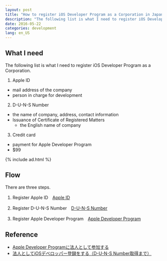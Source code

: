 ```yaml
---
layout: post
title: "How to register iOS Developer Program as a Corporation in Japan?"
description: "The following list is what I need to register iOS Developer Program as a Corporation."
date: 2016-05-22
categories: development
lang: en_US
---
```


## What I need

The following list is what I need to register iOS Developer Program as a Corporation.

1. Apple ID
  - mail address of the company
  - person in charge for development
2. D-U-N-S Number
  - the name of company, address, contact information
  - Issuance of Certificate of Registered Matters
    - the English name of company
3. Credit card
  - payment for Apple Developer Program
  - $99

  {% include ad.html %}

## Flow

There are three steps.

1. Register Apple ID　[Apple ID](https://appleid.apple.com/jp/ja/)

2. Register D-U-N-S Number　[D-U-N-S Number](https://developer.apple.com/support/D-U-N-S/jp/)

3. Register Apple Developer Program　[Apple Developer Program](https://developer.apple.com/programs/enroll/jp/)


## Reference

- [Apple Developer Programに法人として参加する](http://qiita.com/moco3/items/4602ffbf4e60b7e35037)
- [法人としてiOSデベロッパー登録をする（D-U-N-S Number取得まで）](http://apploid.jp/ios/ios-developer-duns-number/)
